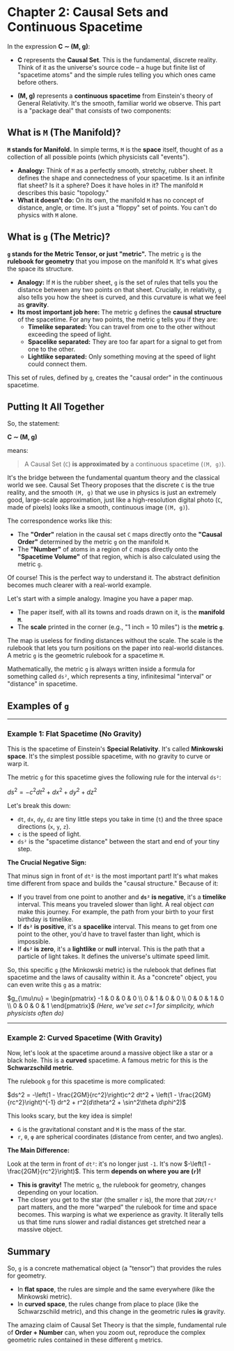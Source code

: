 # Chapter 2: Causal Sets and Continuous Spacetime

In the expression **C ∼ (M, g)**:

*   **C** represents the **Causal Set**. This is the fundamental, discrete reality. Think of it as the universe's source code – a huge but finite list of "spacetime atoms" and the simple rules telling you which ones came before others.

*   **(M, g)** represents a **continuous spacetime** from Einstein's theory of General Relativity. It's the smooth, familiar world we observe. This part is a "package deal" that consists of two components:

## What is `M` (The Manifold)?

**`M` stands for Manifold.** In simple terms, `M` is the **space** itself, thought of as a collection of all possible points (which physicists call "events").

*   **Analogy:** Think of `M` as a perfectly smooth, stretchy, rubber sheet. It defines the shape and connectedness of your spacetime. Is it an infinite flat sheet? Is it a sphere? Does it have holes in it? The manifold `M` describes this basic "topology."
*   **What it doesn't do:** On its own, the manifold `M` has no concept of distance, angle, or time. It's just a "floppy" set of points. You can't do physics with `M` alone.

## What is `g` (The Metric)?

**`g` stands for the Metric Tensor, or just "metric".** The metric `g` is the **rulebook for geometry** that you impose on the manifold `M`. It's what gives the space its structure.

*   **Analogy:** If `M` is the rubber sheet, `g` is the set of rules that tells you the distance between any two points on that sheet. Crucially, in relativity, `g` also tells you how the sheet is curved, and this curvature is what we feel as **gravity**.
*   **Its most important job here:** The metric `g` defines the **causal structure** of the spacetime. For any two points, the metric `g` tells you if they are:
    *   **Timelike separated:** You can travel from one to the other without exceeding the speed of light.
    *   **Spacelike separated:** They are too far apart for a signal to get from one to the other.
    *   **Lightlike separated:** Only something moving at the speed of light could connect them.

This set of rules, defined by `g`, creates the "causal order" in the continuous spacetime.

## Putting It All Together

So, the statement:

**C ∼ (M, g)**

means:

> A Causal Set (`C`) **is approximated by** a continuous spacetime (`(M, g)`).

It's the bridge between the fundamental quantum theory and the classical world we see. Causal Set Theory proposes that the discrete `C` is the true reality, and the smooth `(M, g)` that we use in physics is just an extremely good, large-scale approximation, just like a high-resolution digital photo (`C`, made of pixels) looks like a smooth, continuous image (`(M, g)`).

The correspondence works like this:

*   The **"Order"** relation in the causal set `C` maps directly onto the **"Causal Order"** determined by the metric `g` on the manifold `M`.
*   The **"Number"** of atoms in a region of `C` maps directly onto the **"Spacetime Volume"** of that region, which is also calculated using the metric `g`.

Of course! This is the perfect way to understand it. The abstract definition becomes much clearer with a real-world example.

Let's start with a simple analogy. Imagine you have a paper map.

*   The paper itself, with all its towns and roads drawn on it, is the **manifold `M`**.
*   The **scale** printed in the corner (e.g., "1 inch = 10 miles") is the **metric `g`**.

The map is useless for finding distances without the scale. The scale is the rulebook that lets you turn positions on the paper into real-world distances. A metric `g` is the geometric rulebook for a spacetime `M`.

Mathematically, the metric `g` is always written inside a formula for something called `ds²`, which represents a tiny, infinitesimal "interval" or "distance" in spacetime.

## Examples of `g`

---

### Example 1: Flat Spacetime (No Gravity)

This is the spacetime of Einstein's **Special Relativity**. It's called **Minkowski space**. It's the simplest possible spacetime, with no gravity to curve or warp it.

The metric `g` for this spacetime gives the following rule for the interval `ds²`:

$ds^2 = -c^2 dt^2 + dx^2 + dy^2 + dz^2$

Let's break this down:

*   `dt`, `dx`, `dy`, `dz` are tiny little steps you take in time (`t`) and the three space directions (`x`, `y`, `z`).
*   `c` is the speed of light.
*   `ds²` is the "spacetime distance" between the start and end of your tiny step.

**The Crucial Negative Sign:**

That minus sign in front of `dt²` is the most important part! It's what makes time different from space and builds the "causal structure." Because of it:

*   If you travel from one point to another and **`ds²` is negative**, it's a **timelike** interval. This means you traveled slower than light. A real object *can* make this journey. For example, the path from your birth to your first birthday is timelike.
*   If **`ds²` is positive**, it's a **spacelike** interval. This means to get from one point to the other, you'd have to travel faster than light, which is impossible.
*   If **`ds²` is zero**, it's a **lightlike** or **null** interval. This is the path that a particle of light takes. It defines the universe's ultimate speed limit.

So, this specific `g` (the Minkowski metric) is the rulebook that defines flat spacetime and the laws of causality within it. As a "concrete" object, you can even write this `g` as a matrix:

$g_{\mu\nu} = \begin{pmatrix} -1 & 0 & 0 & 0 \\ 0 & 1 & 0 & 0 \\ 0 & 0 & 1 & 0 \\ 0 & 0 & 0 & 1 \end{pmatrix}$
*(Here, we've set c=1 for simplicity, which physicists often do)*

---

### Example 2: Curved Spacetime (With Gravity)

Now, let's look at the spacetime around a massive object like a star or a black hole. This is a **curved** spacetime. A famous metric for this is the **Schwarzschild metric**.

The rulebook `g` for this spacetime is more complicated:

$ds^2 = -\left(1 - \frac{2GM}{rc^2}\right)c^2 dt^2 + \left(1 - \frac{2GM}{rc^2}\right)^{-1} dr^2 + r^2(d\theta^2 + \sin^2\theta d\phi^2)$

This looks scary, but the key idea is simple!

*   `G` is the gravitational constant and `M` is the mass of the star.
*   `r`, `θ`, `φ` are spherical coordinates (distance from center, and two angles).

**The Main Difference:**

Look at the term in front of `dt²`: it's no longer just `-1`. It's now $-\left(1 - \frac{2GM}{rc^2}\right)$. This term **depends on where you are (`r`)!**

*   **This is gravity!** The metric `g`, the rulebook for geometry, changes depending on your location.
*   The closer you get to the star (the smaller `r` is), the more that `2GM/rc²` part matters, and the more "warped" the rulebook for time and space becomes. This warping is what we experience as gravity. It literally tells us that time runs slower and radial distances get stretched near a massive object.

## Summary

So, `g` is a concrete mathematical object (a "tensor") that provides the rules for geometry.

*   In **flat space**, the rules are simple and the same everywhere (like the Minkowski metric).
*   In **curved space**, the rules change from place to place (like the Schwarzschild metric), and this change in the geometric rules **is** gravity.

The amazing claim of Causal Set Theory is that the simple, fundamental rule of **Order + Number** can, when you zoom out, reproduce the complex geometric rules contained in these different `g` metrics.